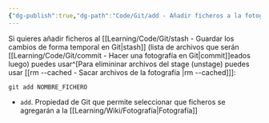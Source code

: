 ```yaml
---
{"dg-publish":true,"dg-path":"Code/Git/add - Añadir ficheros a la fotografía en Git.md","permalink":"/code/git/add-anadir-ficheros-a-la-fotografia-en-git/","created":"2024-03-27T16:18","updated":"2024-03-27T16:58"}
---
```


Si quieres añadir ficheros al [[Learning/Code/Git/stash - Guardar los cambios de forma temporal en Git\|stash]] (lista de archivos que serán [[Learning/Code/Git/commit - Hacer una fotografía en Git\|commit]]eados luego) puedes usar^[Para elimininar archivos del stage (unstage) puedes usar [[rm --cached - Sacar archivos de la fotografía \|rm --cached]]]: 
```shell
git add NOMBRE_FICHERO
```
- `add`. Propiedad de Git que permite seleccionar que ficheros se agregarán a la [[Learning/Wiki/Fotografía\|Fotografía]]